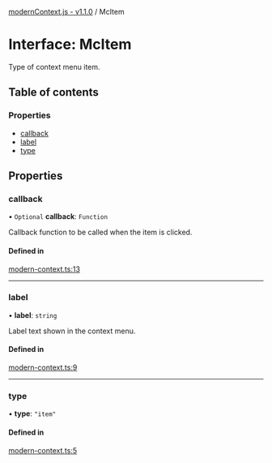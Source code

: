 [modernContext.js - v1.1.0](../README.md) / McItem

# Interface: McItem

Type of context menu item.

## Table of contents

### Properties

- [callback](McItem.md#callback)
- [label](McItem.md#label)
- [type](McItem.md#type)

## Properties

### callback

• `Optional` **callback**: `Function`

Callback function to be called when the item is clicked.

#### Defined in

[modern-context.ts:13](https://github.com/Robot-Inventor/modern-context.js/blob/3c1f0d7/src/modern-context.ts#L13)

___

### label

• **label**: `string`

Label text shown in the context menu.

#### Defined in

[modern-context.ts:9](https://github.com/Robot-Inventor/modern-context.js/blob/3c1f0d7/src/modern-context.ts#L9)

___

### type

• **type**: ``"item"``

#### Defined in

[modern-context.ts:5](https://github.com/Robot-Inventor/modern-context.js/blob/3c1f0d7/src/modern-context.ts#L5)
